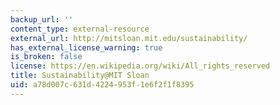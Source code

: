 ```yaml
---
backup_url: ''
content_type: external-resource
external_url: http://mitsloan.mit.edu/sustainability/
has_external_license_warning: true
is_broken: false
license: https://en.wikipedia.org/wiki/All_rights_reserved
title: Sustainability@MIT Sloan
uid: a78d007c-631d-4224-953f-1e6f2f1f8395
---
```


